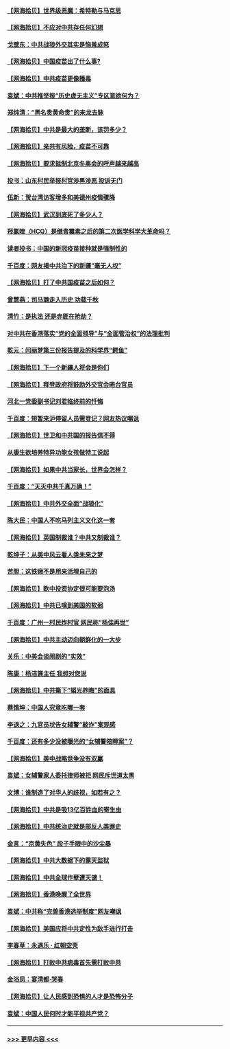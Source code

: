 #### [【网海拾贝】世界级恶魔：希特勒与马克思](../pages/nsc993/n12884062.md?t=04162052) 
#### [【网海拾贝】不应对中共存任何幻想](../pages/nsc993/n12881460.md?t=04162052) 
#### [戈壁东：中共战狼外交其实是恼羞成怒](../pages/nsc993/n12880392.md?t=04162052) 
#### [【网海拾贝】中国疫苗出了什么事?](../pages/nsc993/n12879124.md?t=04162052) 
#### [【网海拾贝】中共疫苗更像播毒](../pages/nsc993/n12876631.md?t=04162052) 
#### [袁斌：中共推举报“历史虚无主义”专区意欲何为？](../pages/nsc993/n12876530.md?t=04162052) 
#### [郑纯清：“黑名贵黄命贵”的来龙去脉](../pages/nsc993/n12875589.md?t=04162052) 
#### [【网海拾贝】中共是最大的垄断，该罚多少？](../pages/nsc993/n12874006.md?t=04162052) 
#### [【网海拾贝】亲共有风险，疫苗不可靠](../pages/nsc993/n12872224.md?t=04162052) 
#### [【网海拾贝】要求抵制北京冬奥会的呼声越来越高](../pages/nsc993/n12868962.md?t=04162052) 
#### [投书：山东村民举报村官涉黑涉恶 投诉无门](../pages/nsc993/n12869726.md?t=04162052) 
#### [伍新：贺台湾访客增多和美德州疫情骤降](../pages/nsc993/n12865651.md?t=04162052) 
#### [【网海拾贝】武汉到底死了多少人？](../pages/nsc993/n12863707.md?t=04162052) 
#### [羟氯喹（HCQ）是继青霉素之后的第二次医学科学大革命吗？](../pages/nsc993/n12638564.md?t=04162052) 
#### [读者投书：中国的新冠疫苗接种就是强制性的](../pages/nsc993/n12859932.md?t=04162052) 
#### [千百度：网友揭中共治下的新疆“毫无人权”](../pages/nsc993/n12858385.md?t=04162052) 
#### [【网海拾贝】打了中共国疫苗之后如何？](../pages/nsc993/n12857866.md?t=04162052) 
#### [曾慧燕：司马璐走入历史 功载千秋](../pages/nsc993/n12856996.md?t=04162052) 
#### [清竹：是执法 还是赤匪在抢劫？](../pages/nsc993/n12856952.md?t=04162052) 
#### [对中共在香港落实“党的全面领导”与“全面管治权”的法理批判](../pages/nsc993/n12856929.md?t=04162052) 
#### [乾元：闫丽梦第三份报告提及的科学界“鳄鱼”](../pages/nsc993/n12855985.md?t=04162052) 
#### [【网海拾贝】下一个新疆人将会是你们](../pages/nsc993/n12855864.md?t=04162052) 
#### [【网海拾贝】拜登政府将鼓励外交官会晤台官员](../pages/nsc993/n12853615.md?t=04162052) 
#### [河北一党委副书记刘君临终前的忏悔](../pages/nsc993/n12849420.md?t=04162052) 
#### [千百度：短暂来沪停留人员需登记？网友热议嘲讽](../pages/nsc993/n12853497.md?t=04162052) 
#### [【网海拾贝】世卫和中共国的报告信不得](../pages/nsc993/n12850902.md?t=04162052) 
#### [从康生欲培养特异功能女孩做特工说起](../pages/nsc993/n12849289.md?t=04162052) 
#### [【网海拾贝】如果中共当家长，世界会怎样？](../pages/nsc993/n12848436.md?t=04162052) 
#### [千百度：“天灭中共千真万确！”](../pages/nsc993/n12845659.md?t=04162052) 
#### [【网海拾贝】中共外交全面“战狼化”](../pages/nsc993/n12845607.md?t=04162052) 
#### [陈大民：中国人不吃马列主义文化这一套](../pages/nsc993/n12842496.md?t=04162052) 
#### [【网海拾贝】英国制裁谁？中共又制裁谁？](../pages/nsc993/n12840909.md?t=04162052) 
#### [乾坤子：从美中风云看人类未来之梦](../pages/nsc993/n12840590.md?t=04162052) 
#### [苦胆：这铁锹不是用来活埋自己的](../pages/nsc993/n12839512.md?t=04162052) 
#### [【网海拾贝】欧中投资协定很可能要泡汤](../pages/nsc993/n12835122.md?t=04162052) 
#### [【网海拾贝】中共已嗅到美国的软弱](../pages/nsc993/n12832411.md?t=04162052) 
#### [千百度：广州一村民炸村官 网民称“杨佳再世”](../pages/nsc993/n12832380.md?t=04162052) 
#### [【网海拾贝】中共主动迈向朝鲜化的一大步](../pages/nsc993/n12829887.md?t=04162052) 
#### [关乐：中美会谈闹剧的“实效”](../pages/nsc993/n12826698.md?t=04162052) 
#### [陈康：杨洁篪主任  我想对您说](../pages/nsc993/n12826609.md?t=04162052) 
#### [【网海拾贝】中共撕下“韬光养晦”的面具](../pages/nsc993/n12826459.md?t=04162052) 
#### [蔡慎坤：中国人究竟吃哪一套](../pages/nsc993/n12826010.md?t=04162052) 
#### [李退之：九官员状告女辅警“敲诈”案观感](../pages/nsc993/n12823984.md?t=04162052) 
#### [千百度：还有多少没被曝光的“女辅警陪睡案”？](../pages/nsc993/n12822136.md?t=04162052) 
#### [【网海拾贝】美中战略竞争没有双赢](../pages/nsc993/n12822105.md?t=04162052) 
#### [袁斌：女辅警家人委托律师被拒 网民斥世道太黑](../pages/nsc993/n12822004.md?t=04162052) 
#### [文博：谁制造了对华人的歧视，如若有之？](../pages/nsc993/n12821635.md?t=04162052) 
#### [【网海拾贝】中共是吸13亿百姓血的寄生虫](../pages/nsc993/n12819191.md?t=04162052) 
#### [【网海拾贝】中共统治史就是部反人类罪史](../pages/nsc993/n12816738.md?t=04162052) 
#### [金言：“京黄失色” 段子手眼中的沙尘暴](../pages/nsc993/n12815700.md?t=04162052) 
#### [【网海拾贝】中共大数据下的露天监狱](../pages/nsc993/n12811075.md?t=04162052) 
#### [【网海拾贝】中共全球作孽遭天谴！](../pages/nsc993/n12810258.md?t=04162052) 
#### [【网海拾贝】香港唤醒了全世界](../pages/nsc993/n12809100.md?t=04162052) 
#### [袁斌：中共称“完善香港选举制度”网友嘲讽](../pages/nsc993/n12808994.md?t=04162052) 
#### [【网海拾贝】美国应将中共定性为敌手进行打击](../pages/nsc993/n12806870.md?t=04162052) 
#### [李春草：永遇乐 · 红朝空壳](../pages/nsc993/n12805365.md?t=04162052) 
#### [【网海拾贝】打败中共病毒首先需打败中共](../pages/nsc993/n12803930.md?t=04162052) 
#### [金浴凤：宴清都‧哭春](../pages/nsc993/n12801601.md?t=04162052) 
#### [【网海拾贝】让人民感到恐惧的人才是恐怖分子](../pages/nsc993/n12799347.md?t=04162052) 
#### [袁斌：中国人民何时才能平视共产党？](../pages/nsc993/n12799306.md?t=04162052) 

----
#### [ >>> 更早内容 <<< ](../indexes/nsc993-earlier.md)
